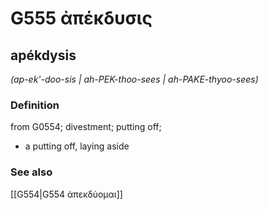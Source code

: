 # G555 ἀπέκδυσις

## apékdysis

_(ap-ek'-doo-sis | ah-PEK-thoo-sees | ah-PAKE-thyoo-sees)_

### Definition

from G0554; divestment; putting off; 

- a putting off, laying aside

### See also

[[G554|G554 ἀπεκδύομαι]]
